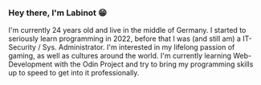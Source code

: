 ### Hey there, I'm Labinot 😁 
I'm currently 24 years old and live in the middle of Germany. I started to seriously learn programming in 2022, before that I was (and still am) a IT-Security / Sys. Administrator. I'm interested in my lifelong passion of gaming, as well as cultures around the world. I'm currently learning Web-Development with the Odin Project and try to bring my programming skills up to speed to get into it professionally.
<!--
**LabiJH/LabiJH** is a ✨ _special_ ✨ repository because its `README.md` (this file) appears on your GitHub profile.

Here are some ideas to get you started:

- 🔭 I’m currently working on ...
- 🌱 I’m currently learning ...
- 👯 I’m looking to collaborate on ...
- 🤔 I’m looking for help with ...
- 💬 Ask me about ...
- 📫 How to reach me: ...
- 😄 Pronouns: ...
- ⚡ Fun fact: ...
-->
